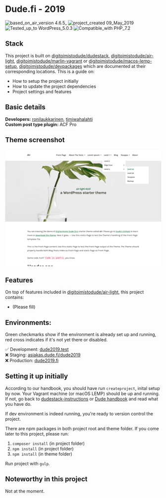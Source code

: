 # Dude.fi - 2019
![based_on_air_version 4.6.5_](https://img.shields.io/badge/based_on_air_version-4.6.5_-brightgreen.svg?style=flat-square) ![project_created 09_May_2019](https://img.shields.io/badge/project_created-09_May_2019-blue.svg?style=flat-square) ![Tested_up_to WordPress_5.0.3](https://img.shields.io/badge/Tested_up_to-WordPress_5.0.3-blue.svg?style=flat-square) ![Compatible_with PHP_7.2](https://img.shields.io/badge/Compatible_with-PHP_7.2-green.svg?style=flat-square)

## Stack

This project is built on [digitoimistodude/dudestack](https://github.com/digitoimistodude/dudestack), [digitoimistodude/air-light](https://github.com/digitoimistodude/air-light), [digitoimistodude/marlin-vagrant](https://github.com/digitoimistodude/marlin-vagrant) or [digitoimistodude/macos-lemp-setup](https://github.com/digitoimistodude/macos-lemp-setup), [digitoimistodude/devpackages](https://github.com/digitoimistodude/devpackages) which are documented at their corresponding locations. This is a guide on:

- How to setup the project initially
- How to update the project dependencies
- Project settings and features

## Basic details

**Developers:** [ronilaukkarinen](https://github.com/ronilaukkarinen), [timiwahalahti](https://github.com/timiwahalahti)  
**Custom post type plugin:** ACF Pro  

## Theme screenshot

![Screenshot](/content/themes/dude/screenshot.png?raw=true "Screenshot")

## Features

On top of features included in [digitoimistodude/air-light](https://github.com/digitoimistodude/air-light), this project contains:

- (Please fill)

## Environments:

Green checkmarks show if the environment is already set up and running, red cross indicates if it's not yet there or disabled.

✅ Development: [dude2019.test](http://dude2019.test)  
❌ Staging: [asiakas.dude.fi/dude2019](https://dude.vaiheessa.fi)  
❌ Production: [dude2019.fi](https://www.dude.fi/)  

## Setting it up initially

According to our handbook, you should have run `createproject`, inital setup by now. Your Vagrant machine (or macOS LEMP) should be up and running. If not, go back to [dudestack-instructions](https://github.com/digitoimistodude/dudestack-instructions) or [Dude handbook](https://handbook.dude.fi/wordpress-kehitys/projektin-aloitus) and read what you have do.

If dev environment is indeed running, you're ready to version control the project.

There are npm packages in both project root and theme folder. If you come later to this project, please run:

1. `composer install` (in project folder)
2. `npm install` (in project folder)
2. `npm install` (in theme folder)

Run project with `gulp`.

## Noteworthy in this project

Not at the moment.
